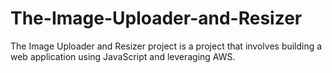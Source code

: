 # The-Image-Uploader-and-Resizer
The Image Uploader and Resizer project is a project that involves building a web application using JavaScript and leveraging AWS.
